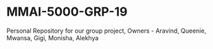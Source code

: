 # MMAI-5000-GRP-19
Personal Repository for our group project, Owners - Aravind, Queenie, Mwansa, Gigi, Monisha, Alekhya
